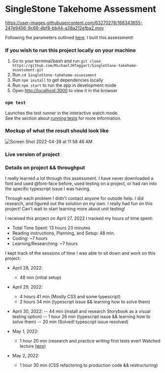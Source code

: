 # SingleStone Takehome Assessment

https://user-images.githubusercontent.com/63270278/166343655-247e9456-9c66-4bf8-bb44-a38a212efba2.mov

Following the parameters outlined [here](https://docs.google.com/document/d/16bA8004xNlYDFANvsMu0w_OW800ar_S6/edit?usp=sharing&ouid=115468126646789142343&rtpof=true&sd=true). I built this assessment!

### If you wish to run this project locally on your machine

 1. Go to your terminal/bash and run `git clone https://github.com/MichaelJHTaggart/SingleStone-takehome-assessment.git`
 2. Run `cd SingleStone-takehome-assessment`
 3. Run `npm install` to get dependencies locally
 4. Run `npm start` to run the app in development mode
 5. Open [http://localhost:3000](http://localhost:3000) to view it in the browser

### `npm test`

Launches the test runner in the interactive watch mode.\
See the section about [running tests](https://facebook.github.io/create-react-app/docs/running-tests) for more information.

### Mockup of what the result should look like

![Screen Shot 2022-04-28 at 11 58 46 AM](https://user-images.githubusercontent.com/63270278/165823629-3ed2cfab-7500-421e-bc43-cd33ab551813.png)

### Live version of project


### Details on project && throughput

I really learned a lot through this assessment. I have never downloaded a font and used @font-face before, used testing on a project, or had ran into the specific typescript issue I was having.

Through each problem I didn't contact anyone for outside help. I did research, and figured out the solution on my own. I really had fun on this project! Can't wait to start learning more about unit testing!

I received this project on April 27, 2022
I tracked my hours of time spent:
 - Total Time Spent: 13 hours 23 minutes
 - Reading instructions, Planning, and Setup: 48 min.
 - Coding: ~7 hours
 - Learning/Researching: ~7 hours

I kept track of the sessions of time I was able to sit down and work on this project:
 - April 28, 2022: 
   - 48 min (initial setup)
 - April 29, 2022: 
   - 4 hours 41 min (Mostly CSS and some typescript) 
   - 2 hours 34 min (typescript issue && learning how to solve them)
 - April 30, 2022: 
   -- 44 min (install and research Storybook as a visual testing option)
   -- 1 hour 26 min (typescript issue && learning how to solve them)
   -- 20 min (Solved! typescript issue resolved)
  
- May 1, 2022:
  - 1 hour 20 min (research and practice writing first tests ever! Watched lecture [here](https://app.pluralsight.com/library/courses/testing-react-components/table-of-contents))

- May 2, 2022:
  - 1 hour 30 min (CSS refactoring to production code && restructuring)
